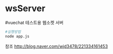 # wsServer

#vuechat 테스트용 웹소켓 서버
``` bash
#실행방법
node app.js
```
참조
http://blog.naver.com/wjd3478/221334161453

